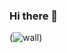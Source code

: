 ### Hi there 👋


(![wall](https://github.com/keerti-B-1998/keerti-B-1998/assets/153301474/4f2b1c37-f4f0-4c72-b93e-24483791143b))
